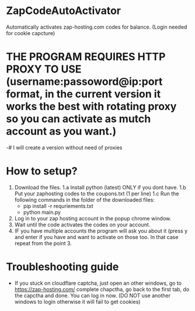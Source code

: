 # ZapCodeAutoActivator
Automatically activates zap-hosting.com codes for balance. (Login needed for cookie capcture)

# THE PROGRAM REQUIRES HTTP PROXY TO USE (username:passoword@ip:port format, in the current version it works the best with rotating proxy so you can activate as mutch account as you want.) 
-# I will create a version without need of proxies

# How to setup?
1. Download the files.
  1.a Install python (latest) ONLY if you dont have.
  1.b Put your zaphosting codes to the coupons.txt (1 per line)
  1.c Run the following commands in the folder of the downloaded files:
      - pip install -r requriements.txt
      - python main.py
3. Log in to your zap hosting account in the popup chrome window.
4. Wait until the code activates the codes on your account.
5. IF you have multiple accounts the program will ask you about it (press y and enter if you have and want to activate on those too. In that case repeat from the point 3.

# Troubleshooting guide
- If you stuck on cloudflare captcha, just open an other windows, go to https://zap-hosting.com/ complete chapctha, go back to the first tab, do the capctha and done. You can log in now. (DO NOT use another windows to login otherwise it will fail to get cookies)
